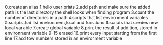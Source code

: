 0.create an alias
1.hello user prints
2.add path and make sure the added path is the last directory the shell looks when finding program
3.count the number of directories in a path
4.scripts that list environment variables
5.scripts that list environment,local and functions
6.scripts that creates new local variable
7.create global variable
8.print the result of addition, stored in environment variable
9-15 erased 
16.print every input starting from the first line
17.add tow numbers stored in an environment variable
